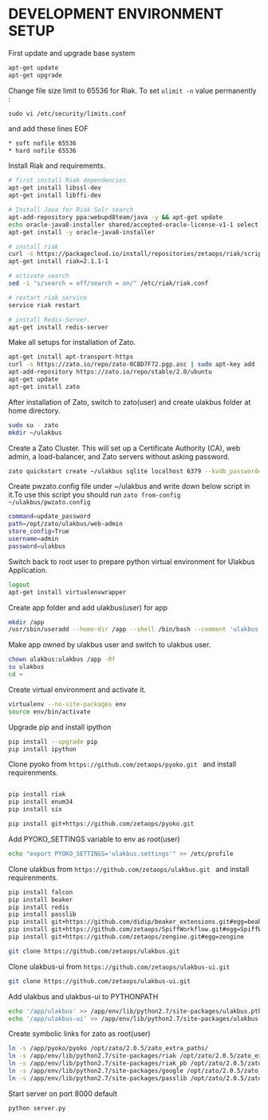 **DEVELOPMENT ENVIRONMENT SETUP**
=============================

First update and upgrade base system

``` bash
apt-get update
apt-get upgrade
```

Change file size limit to 65536 for Riak.
To set `ulimit -n` value permanently :

```sudo vi /etc/security/limits.conf```

and add these lines EOF
```bash
* soft nofile 65536
* hard nofile 65536
```

Install Riak and requirements.
```bash
# first install Riak dependencies
apt-get install libssl-dev
apt-get install libffi-dev

# Install Java for Riak Solr search
apt-add-repository ppa:webupd8team/java -y && apt-get update
echo oracle-java8-installer shared/accepted-oracle-license-v1-1 select true | /usr/bin/debconf-set-selections
apt-get install -y oracle-java8-installer
```

```bash
# install riak
curl -s https://packagecloud.io/install/repositories/zetaops/riak/script.deb.sh |sudo bash
apt-get install riak=2.1.1-1
```

```bash
# activate search
sed -i "s/search = off/search = on/" /etc/riak/riak.conf

# restart riak service
service riak restart

# install Redis-Server.
apt-get install redis-server
```

Make all setups for installation of Zato.
```bash
apt-get install apt-transport-https
curl -s https://zato.io/repo/zato-0CBD7F72.pgp.asc | sudo apt-key add -
apt-add-repository https://zato.io/repo/stable/2.0/ubuntu
apt-get update
apt-get install zato
```

After installation of Zato, switch to zato(user) and create ulakbus folder at home directory.
```bash
sudo su - zato
mkdir ~/ulakbus
```


Create a Zato Cluster. This will set up a Certificate Authority (CA), web admin, a load-balancer, and Zato servers without asking password.

```bash
zato quickstart create ~/ulakbus sqlite localhost 6379 --kvdb_password='' --verbose
```

Create pwzato.config file under ~/ulakbus and write down below script in it.To use this script you should run ```zato from-config ~/ulakbus/pwzato.config```

```bash
command=update_password
path=/opt/zato/ulakbus/web-admin
store_config=True
username=admin
password=ulakbus  
```

Switch back to root user to prepare python virtual environment for Ulakbus Application.

```bash
logout
apt-get install virtualenvwrapper
```

Create app folder and add ulakbus(user) for app
```bash
mkdir /app
/usr/sbin/useradd --home-dir /app --shell /bin/bash --comment 'ulakbus operations' ulakbus
```

Make app owned by ulakbus user and switch to ulakbus user.
```bash
chown ulakbus:ulakbus /app -Rf
su ulakbus
cd ~
```
Create virtual environment and activate it.
```bash
virtualenv --no-site-packages env
source env/bin/activate
```
Upgrade pip and install ipython
```bash
pip install --upgrade pip
pip install ipython

```

Clone pyoko from ``` https://github.com/zetaops/pyoko.git  ``` and install requirenments.

```bash

pip install riak
pip install enum34
pip install six

pip install git+https://github.com/zetaops/pyoko.git
```

Add PYOKO_SETTINGS variable to env as root(user)

```bash
echo "export PYOKO_SETTINGS='ulakbus.settings'" >> /etc/profile

```

Clone ulakbus from ``` https://github.com/zetaops/ulakbus.git  ``` and install requirenments.

```bash
pip install falcon
pip install beaker
pip install redis
pip install passlib
pip install git+https://github.com/didip/beaker_extensions.git#egg=beaker_extensions
pip install git+https://github.com/zetaops/SpiffWorkflow.git#egg=SpiffWorkflow
pip install git+https://github.com/zetaops/zengine.git#egg=zengine

git clone https://github.com/zetaops/ulakbus.git

```
Clone ulakbus-ui from ``` https://github.com/zetaops/ulakbus-ui.git  ```

```bash
git clone https://github.com/zetaops/ulakbus-ui.git
```
Add ulakbus and ulakbus-ui to PYTHONPATH

```bash
echo '/app/ulakbus' >> /app/env/lib/python2.7/site-packages/ulakbus.pth
echo '/app/ulakbus-ui' >> /app/env/lib/python2.7/site-packages/ulakbus-ui.pth
```

Create symbolic links for zato as root(user)

```bash
ln -s /app/pyoko/pyoko /opt/zato/2.0.5/zato_extra_paths/
ln -s /app/env/lib/python2.7/site-packages/riak /opt/zato/2.0.5/zato_extra_paths/
ln -s /app/env/lib/python2.7/site-packages/riak_pb /opt/zato/2.0.5/zato_extra_paths/
ln -s /app/env/lib/python2.7/site-packages/google /opt/zato/2.0.5/zato_extra_paths/
ln -s /app/env/lib/python2.7/site-packages/passlib /opt/zato/2.0.5/zato_extra_paths/

```

Start server on port 8000 default
```bash
python server.py
```
